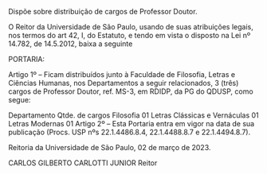 Dispõe sobre distribuição de cargos de Professor Doutor.

O Reitor da Universidade de São Paulo, usando de suas atribuições legais, nos termos do art 42, I, do Estatuto, e tendo em vista o disposto na Lei nº 14.782, de 14.5.2012, baixa a seguinte

PORTARIA:

Artigo 1º – Ficam distribuídos junto à Faculdade de Filosofia, Letras e Ciências Humanas, nos Departamentos a seguir relacionados, 3 (três) cargos de Professor Doutor, ref. MS-3, em RDIDP, da PG do QDUSP, como segue:

Departamento	Qtde. de cargos
Filosofia	01
Letras Clássicas e Vernáculas	01
Letras Modernas	01
Artigo 2º – Esta Portaria entra em vigor na data de sua publicação (Procs. USP nºs 22.1.4486.8.4, 22.1.4488.8.7 e 22.1.4494.8.7).

Reitoria da Universidade de São Paulo, 02 de março de 2023.

CARLOS GILBERTO CARLOTTI JUNIOR
Reitor